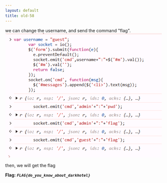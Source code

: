 ```yaml
---
layout: default
title: old-58
---
```





we can change the username, and send the command "flag".
![alt text](./images/old-58.png)

then, we will get the flag

**Flag:** ***`FLAG{do_you_know_about_darkhotel}`*** 

